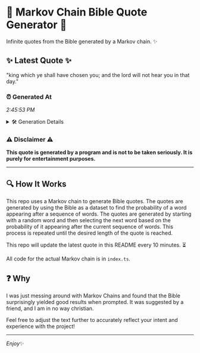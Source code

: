 # 📖 Markov Chain Bible Quote Generator 📖

Infinite quotes from the Bible generated by a Markov chain. ✨

## ✨ Latest Quote ✨
"king which ye shall have chosen you; and the lord will not hear you in that day."

### ⏰ Generated At
*2:45:53 PM*

<details>
    <summary>🛠️ Generation Details</summary>
    <p>
        <strong>🌱 Seed:</strong> king<br>
        <strong>🔄 Iterations:</strong> 16<br>
        <strong>📜 Context History:</strong><br>[ king ]: which<br>[ king, which ]: ye<br>[ king, which, ye ]: shall<br>[ king, which, ye, shall ]: have<br>[ king, which, ye, shall, have ]: chosen<br>[ king, which, ye, shall, have, chosen ]: you;<br>[ which, ye, shall, have, chosen, you; ]: and<br>[ ye, shall, have, chosen, you;, and ]: the<br>[ shall, have, chosen, you;, and, the ]: lord<br>[ have, chosen, you;, and, the, lord ]: will<br>[ chosen, you;, and, the, lord, will ]: not<br>[ you;, and, the, lord, will, not ]: hear<br>[ and, the, lord, will, not, hear ]: you<br>[ the, lord, will, not, hear, you ]: in<br>[ lord, will, not, hear, you, in ]: that<br>[ will, not, hear, you, in, that ]: day.<br>
    </p>
</details>

### ⚠️ Disclaimer ⚠️
**This quote is generated by a program and is not to be taken seriously. It is purely for entertainment purposes.**

---

## 🔍 How It Works

This repo uses a Markov chain to generate Bible quotes. The quotes are generated by using the Bible as a dataset to find the probability of a word appearing after a sequence of words. The quotes are generated by starting with a random word and then selecting the next word based on the probability of it appearing after the current sequence of words. This process is repeated until the desired length of the quote is reached.

This repo will update the latest quote in this README every 10 minutes. ⏳

All code for the actual Markov chain is in `index.ts`.

## ❓ Why

I was just messing around with Markov Chains and found that the Bible surprisingly yielded good results when prompted. 
It was suggested by a friend, and I am in no way christian.

Feel free to adjust the text further to accurately reflect your intent and experience with the project!

---

*Enjoy*✨
